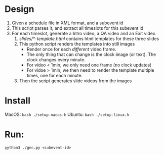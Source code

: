 # Design

1. Given a schedule file in XML format, and a subevent id
2. This script parses it, and extract all timeslots for this subevent id
3. For each timeslot, generate a Intro video, a QA video and an Exit video.
   1. _slides/*-template.html_ contains html templates for these three slides
   2. This python script renders the templates into still images
      * Render once for each _different_ video frame.
      * The only thing that can change is the clock image (or text). The clock changes every minute.
      * For video < 1min, we only need one frame (no clock updates)
      * For vidoe > 1min, we then need to render the template multiple times, one for each minute.
   3. Then the script generates slide videos from the images

# Install

MacOS: `bash ./setup-macos.h`
Ubuntu: `bash ./setup-linux.h`

# Run:

`python3 ./gen.py <subevent-id>`